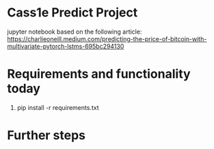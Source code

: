 # Cass1e Predict Project
jupyter notebook based on the following article:
https://charlieoneill.medium.com/predicting-the-price-of-bitcoin-with-multivariate-pytorch-lstms-695bc294130

# Requirements and functionality today
1. pip install -r requirements.txt

# Further steps
